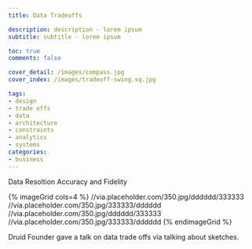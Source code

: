 ```yaml
---
title: Data Tradeoffs

description: description - lorem ipsum
subtitle: subtitle - lorem ipsum

toc: true
comments: false

cover_detail: /images/compass.jpg
cover_index: /images/tradeoff-swing.sq.jpg

tags:
- design
- trade offs
- data
- architecture
- constraints
- analytics
- systems
categories:
- business
---
```


Data Resoltion Accuracy and Fidelity

{% imageGrid cols=4 %}
  //via.placeholder.com/350.jpg/dddddd/333333
  //via.placeholder.com/350.jpg/333333/dddddd
  //via.placeholder.com/350.jpg/dddddd/333333
  //via.placeholder.com/350.jpg/333333/dddddd
{% endimageGrid %}

Druid Founder gave a talk on data trade offs via talking about sketches.